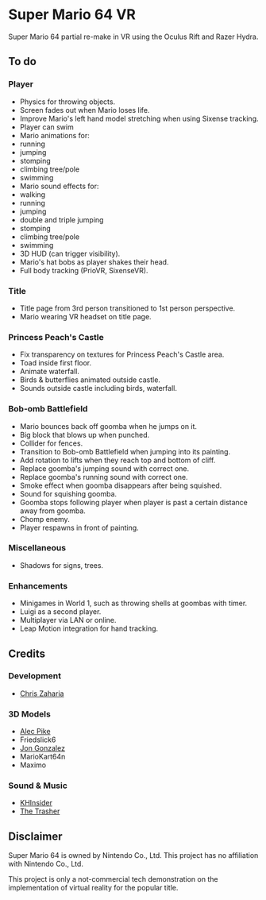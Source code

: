 # Super Mario 64 VR

Super Mario 64 partial re-make in VR using the Oculus Rift and Razer Hydra.

## To do

### Player

* Physics for throwing objects.
* Screen fades out when Mario loses life.
* Improve Mario's left hand model stretching when using Sixense tracking.
* Player can swim
* Mario animations for:
 * running
 * jumping
 * stomping
 * climbing tree/pole
 * swimming
* Mario sound effects for:
 * walking
 * running
 * jumping
 * double and triple jumping
 * stomping
 * climbing tree/pole
 * swimming
* 3D HUD (can trigger visibility).
* Mario's hat bobs as player shakes their head.
* Full body tracking (PrioVR, SixenseVR).

### Title

* Title page from 3rd person transitioned to 1st person perspective.
* Mario wearing VR headset on title page.

### Princess Peach's Castle

* Fix transparency on textures for Princess Peach's Castle area.
* Toad inside first floor.
* Animate waterfall.
* Birds & butterflies animated outside castle.
* Sounds outside castle including birds, waterfall.

### Bob-omb Battlefield

* Mario bounces back off goomba when he jumps on it.
* Big block that blows up when punched.
* Collider for fences.
* Transition to Bob-omb Battlefield when jumping into its painting.
* Add rotation to lifts when they reach top and bottom of cliff.
* Replace goomba's jumping sound with correct one.
* Replace goomba's running sound with correct one.
* Smoke effect when goomba disappears after being squished.
* Sound for squishing goomba.
* Goomba stops following player when player is past a certain distance away from goomba.
* Chomp enemy.
* Player respawns in front of painting.

### Miscellaneous

* Shadows for signs, trees.

### Enhancements

* Minigames in World 1, such as throwing shells at goombas with timer.
* Luigi as a second player.
* Multiplayer via LAN or online.
* Leap Motion integration for hand tracking.

## Credits

### Development

* [Chris Zaharia](http://github.com/chrisjz)

### 3D Models

* [Alec Pike](http://www.models-resource.com/submitter/alecpike/)
* Friedslick6
* [Jon Gonzalez](http://xenosmashgames.com/author/gonzosan/)
* MarioKart64n
* Maximo
 
### Sound & Music

* [KHInsider](http://http://www.khinsider.com)
* [The Trasher](http://www.mfgg.net/index.php?act=user&param=01&uid=8)

## Disclaimer

Super Mario 64 is owned by Nintendo Co., Ltd. This project has no affiliation with Nintendo Co., Ltd.

This project is only a not-commercial tech demonstration on the implementation of virtual reality for the popular title.
